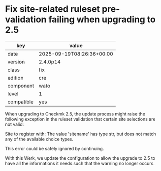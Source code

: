 [//]: # (werk v2)
# Fix site-related ruleset pre-validation failing when upgrading to 2.5

key        | value
---------- | ---
date       | 2025-09-19T08:26:36+00:00
version    | 2.4.0p14
class      | fix
edition    | cre
component  | wato
level      | 1
compatible | yes

When upgrading to Checkmk 2.5, the update process might raise the
following exception in the ruleset validation that certain site
selections are not valid:

Site to register with: The value 'sitename' has type str, but does not
match any of the available choice types.

This error could be safely ignored by continuing.

With this Werk, we update the configuration to allow the upgrade to 2.5
to have all the informations it needs such that the warning no longer
occurs.

